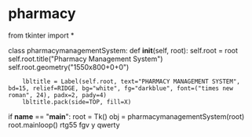 # pharmacy
from tkinter import *

class pharmacymanagementSystem:
    def __init__(self, root):
        self.root = root
        self.root.title("Pharmacy Management System")
        self.root.geometry("1550x800+0+0")

        lbltitle = Label(self.root, text="PHARMACY MANAGEMENT SYSTEM", bd=15, relief=RIDGE, bg="white", fg="darkblue", font=("times new roman", 24), padx=2, pady=4)
        lbltitle.pack(side=TOP, fill=X)

if __name__ == "__main__":
    root = Tk()
    obj = pharmacymanagementSystem(root)
    root.mainloop()
    rtg55
fgv y
qwerty
